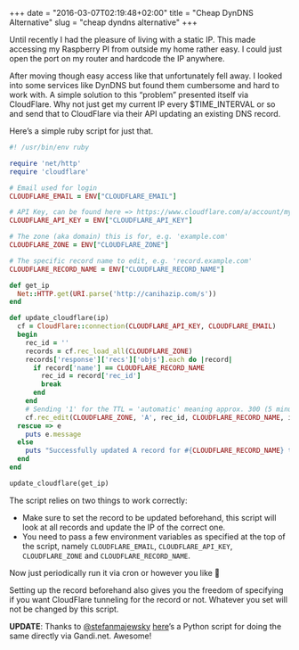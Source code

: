 +++
date = "2016-03-07T02:19:48+02:00"
title = "Cheap DynDNS Alternative"
slug = "cheap dyndns alternative"
+++

Until recently I had the pleasure of living with a static IP. This made accessing my Raspberry PI from outside my home rather easy. I could just open the port on my router and hardcode the IP anywhere.

After moving though easy access like that unfortunately fell away. I looked into some services like DynDNS but found them cumbersome and hard to work with. A simple solution to this “problem” presented itself via CloudFlare. Why not just get my current IP every $TIME_INTERVAL or so and send that to CloudFlare via their API updating an existing DNS record.

Here’s a simple ruby script for just that.

```ruby
#! /usr/bin/env ruby

require 'net/http'
require 'cloudflare'

# Email used for login
CLOUDFLARE_EMAIL = ENV["CLOUDFLARE_EMAIL"]

# API Key, can be found here => https://www.cloudflare.com/a/account/my-account
CLOUDFLARE_API_KEY = ENV["CLOUDFLARE_API_KEY"]

# The zone (aka domain) this is for, e.g. 'example.com'
CLOUDFLARE_ZONE = ENV["CLOUDFLARE_ZONE"]

# The specific record name to edit, e.g. 'record.example.com'
CLOUDFLARE_RECORD_NAME = ENV["CLOUDFLARE_RECORD_NAME"]

def get_ip
  Net::HTTP.get(URI.parse('http://canihazip.com/s'))
end

def update_cloudflare(ip)
  cf = CloudFlare::connection(CLOUDFLARE_API_KEY, CLOUDFLARE_EMAIL)
  begin
    rec_id = ''
    records = cf.rec_load_all(CLOUDFLARE_ZONE)
    records['response']['recs']['objs'].each do |record|
      if record['name'] == CLOUDFLARE_RECORD_NAME
        rec_id = record['rec_id']
        break
      end
    end
    # Sending '1' for the TTL = 'automatic' meaning approx. 300 (5 minutes)
    cf.rec_edit(CLOUDFLARE_ZONE, 'A', rec_id, CLOUDFLARE_RECORD_NAME, ip, 1)
  rescue => e
    puts e.message
  else
    puts "Successfully updated A record for #{CLOUDFLARE_RECORD_NAME} to #{ip}"
  end
end

update_cloudflare(get_ip)
```

The script relies on two things to work correctly:

 - Make sure to set the record to be updated beforehand, this script will look at all records and update the IP of the correct one.
 - You need to pass a few environment variables as specified at the top of the script, namely `CLOUDFLARE_EMAIL`, `CLOUDFLARE_API_KEY`, `CLOUDFLARE_ZONE` and `CLOUDFLARE_RECORD_NAME`.

Now just periodically run it via cron or however you like 🙂

Setting up the record beforehand also gives you the freedom of specifying if you want CloudFlare tunneling for the record or not. Whatever you set will not be changed by this script.

**UPDATE**: Thanks to [@stefanmajewsky](https://twitter.com/stefanmajewsky) [here](https://github.com/jasontbradshaw/gandi-dyndns)’s a Python script for doing the same directly via Gandi.net. Awesome!
